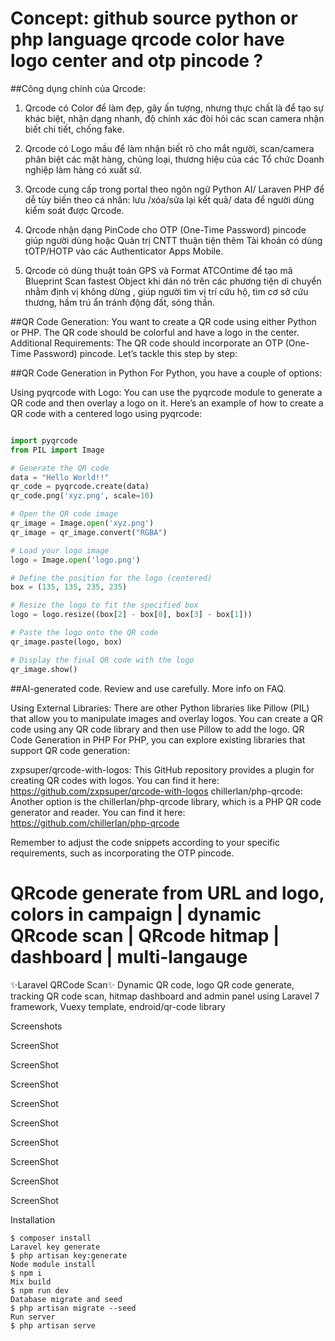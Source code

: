 # Concept: github source python or php language qrcode color have logo center and otp pincode ?

##Công dụng chính của Qrcode:

1. Qrcode có Color để làm đẹp, gây ấn tượng, nhưng thực chất là để tạo sự khác biệt, nhận dạng nhanh, độ chính xác đòi hỏi các scan camera nhận biết chi tiết, chống fake.

1. Qrcode có Logo mầu để làm nhận biết rõ cho mắt người, scan/camera phân biệt các mặt hàng, chủng loại, thương hiệu của các Tổ chức Doanh nghiệp làm hàng có xuất sứ.

1. Qrcode cung cấp trong portal theo ngôn ngữ Python AI/ Laraven PHP để dễ tùy biến theo cá nhân: lưu /xóa/sửa lại kết quả/ data để người dùng kiểm soát được Qrcode.

1. Qrcode nhận dạng PinCode cho OTP (One-Time Password) pincode giúp người dùng hoặc Quản trị CNTT thuận tiện thêm Tài khoản có dùng tOTP/HOTP vào các Authenticator Apps Mobile.

1. Qrcode có dùng thuật toán GPS và Format ATCOntime để tạo mã Blueprint Scan fastest Object khi dán nó trên các phương tiện di chuyển nhằm định vị không dừng , giúp người tìm vị trí cứu hộ, tìm cơ sở cứu thương, hầm trú ẩn tránh động đất, sóng thần. 


##QR Code Generation:
You want to create a QR code using either Python or PHP.
The QR code should be colorful and have a logo in the center.
Additional Requirements:
The QR code should incorporate an OTP (One-Time Password) pincode.
Let’s tackle this step by step:

##QR Code Generation in Python
For Python, you have a couple of options:

Using pyqrcode with Logo:
You can use the pyqrcode module to generate a QR code and then overlay a logo on it.
Here’s an example of how to create a QR code with a centered logo using pyqrcode:

```Python

import pyqrcode
from PIL import Image

# Generate the QR code
data = "Hello World!!"
qr_code = pyqrcode.create(data)
qr_code.png('xyz.png', scale=10)

# Open the QR code image
qr_image = Image.open('xyz.png')
qr_image = qr_image.convert("RGBA")

# Load your logo image
logo = Image.open('logo.png')

# Define the position for the logo (centered)
box = (135, 135, 235, 235)

# Resize the logo to fit the specified box
logo = logo.resize((box[2] - box[0], box[3] - box[1]))

# Paste the logo onto the QR code
qr_image.paste(logo, box)

# Display the final QR code with the logo
qr_image.show()
```

##AI-generated code. Review and use carefully. More info on FAQ.

Using External Libraries:
There are other Python libraries like Pillow (PIL) that allow you to manipulate images and overlay logos. You can create a QR code using any QR code library and then use Pillow to add the logo.
QR Code Generation in PHP
For PHP, you can explore existing libraries that support QR code generation:

zxpsuper/qrcode-with-logos:
This GitHub repository provides a plugin for creating QR codes with logos. You can find it here: https://github.com/zxpsuper/qrcode-with-logos
chillerlan/php-qrcode:
Another option is the chillerlan/php-qrcode library, which is a PHP QR code generator and reader. You can find it here: https://github.com/chillerlan/php-qrcode

Remember to adjust the code snippets according to your specific requirements, such as incorporating the OTP pincode.


# QRcode generate from URL and logo, colors in campaign | dynamic QRcode scan | QRcode hitmap | dashboard | multi-langauge

✨Laravel QRCode Scan✨
Dynamic QR code, logo QR code generate, tracking QR code scan, hitmap dashboard and admin panel using Laravel 7 framework, Vuexy template, endroid/qr-code library

Screenshots

ScreenShot 

ScreenShot 

ScreenShot 

ScreenShot 

ScreenShot 

ScreenShot 

ScreenShot 

ScreenShot 

ScreenShot

Installation

```Composer install
$ composer install
Laravel key generate
$ php artisan key:generate
Node module install
$ npm i
Mix build
$ npm run dev
Database migrate and seed
$ php artisan migrate --seed
Run server
$ php artisan serve
```



